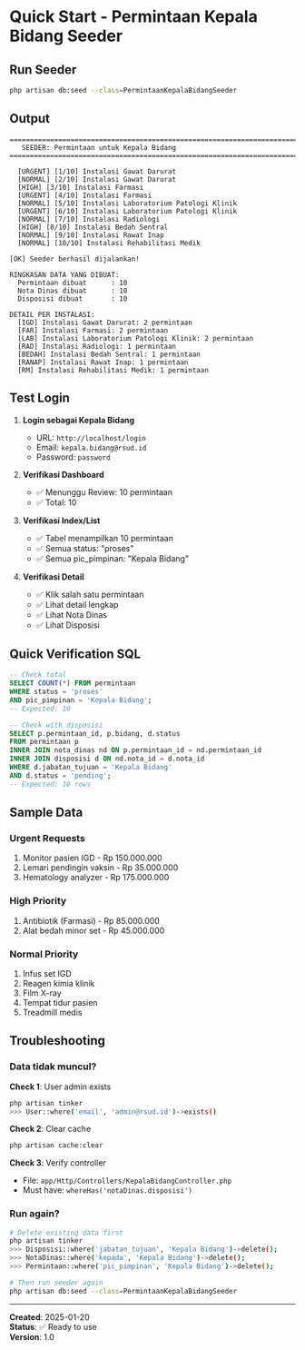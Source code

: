 # Quick Start - Permintaan Kepala Bidang Seeder

## Run Seeder

```bash
php artisan db:seed --class=PermintaanKepalaBidangSeeder
```

## Output

```
========================================================================================================
   SEEDER: Permintaan untuk Kepala Bidang
========================================================================================================

  [URGENT] [1/10] Instalasi Gawat Darurat
  [NORMAL] [2/10] Instalasi Gawat Darurat
  [HIGH] [3/10] Instalasi Farmasi
  [URGENT] [4/10] Instalasi Farmasi
  [NORMAL] [5/10] Instalasi Laboratorium Patologi Klinik
  [URGENT] [6/10] Instalasi Laboratorium Patologi Klinik
  [NORMAL] [7/10] Instalasi Radiologi
  [HIGH] [8/10] Instalasi Bedah Sentral
  [NORMAL] [9/10] Instalasi Rawat Inap
  [NORMAL] [10/10] Instalasi Rehabilitasi Medik

[OK] Seeder berhasil dijalankan!

RINGKASAN DATA YANG DIBUAT:
  Permintaan dibuat      : 10
  Nota Dinas dibuat      : 10
  Disposisi dibuat       : 10

DETAIL PER INSTALASI:
  [IGD] Instalasi Gawat Darurat: 2 permintaan
  [FAR] Instalasi Farmasi: 2 permintaan
  [LAB] Instalasi Laboratorium Patologi Klinik: 2 permintaan
  [RAD] Instalasi Radiologi: 1 permintaan
  [BEDAH] Instalasi Bedah Sentral: 1 permintaan
  [RANAP] Instalasi Rawat Inap: 1 permintaan
  [RM] Instalasi Rehabilitasi Medik: 1 permintaan
```

## Test Login

1. **Login sebagai Kepala Bidang**
   - URL: `http://localhost/login`
   - Email: `kepala.bidang@rsud.id`
   - Password: `password`

2. **Verifikasi Dashboard**
   - ✅ Menunggu Review: 10 permintaan
   - ✅ Total: 10

3. **Verifikasi Index/List**
   - ✅ Tabel menampilkan 10 permintaan
   - ✅ Semua status: "proses"
   - ✅ Semua pic_pimpinan: "Kepala Bidang"

4. **Verifikasi Detail**
   - ✅ Klik salah satu permintaan
   - ✅ Lihat detail lengkap
   - ✅ Lihat Nota Dinas
   - ✅ Lihat Disposisi

## Quick Verification SQL

```sql
-- Check total
SELECT COUNT(*) FROM permintaan 
WHERE status = 'proses' 
AND pic_pimpinan = 'Kepala Bidang';
-- Expected: 10

-- Check with disposisi
SELECT p.permintaan_id, p.bidang, d.status
FROM permintaan p
INNER JOIN nota_dinas nd ON p.permintaan_id = nd.permintaan_id
INNER JOIN disposisi d ON nd.nota_id = d.nota_id
WHERE d.jabatan_tujuan = 'Kepala Bidang'
AND d.status = 'pending';
-- Expected: 10 rows
```

## Sample Data

### Urgent Requests
1. Monitor pasien IGD - Rp 150.000.000
2. Lemari pendingin vaksin - Rp 35.000.000
3. Hematology analyzer - Rp 175.000.000

### High Priority
1. Antibiotik (Farmasi) - Rp 85.000.000
2. Alat bedah minor set - Rp 45.000.000

### Normal Priority
1. Infus set IGD
2. Reagen kimia klinik
3. Film X-ray
4. Tempat tidur pasien
5. Treadmill medis

## Troubleshooting

### Data tidak muncul?

**Check 1**: User admin exists
```bash
php artisan tinker
>>> User::where('email', 'admin@rsud.id')->exists()
```

**Check 2**: Clear cache
```bash
php artisan cache:clear
```

**Check 3**: Verify controller
- File: `app/Http/Controllers/KepalaBidangController.php`
- Must have: `whereHas('notaDinas.disposisi')`

### Run again?

```bash
# Delete existing data first
php artisan tinker
>>> Disposisi::where('jabatan_tujuan', 'Kepala Bidang')->delete();
>>> NotaDinas::where('kepada', 'Kepala Bidang')->delete();
>>> Permintaan::where('pic_pimpinan', 'Kepala Bidang')->delete();

# Then run seeder again
php artisan db:seed --class=PermintaanKepalaBidangSeeder
```

---

**Created**: 2025-01-20  
**Status**: ✅ Ready to use  
**Version**: 1.0
